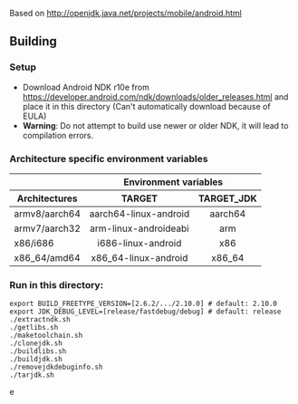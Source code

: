 Based on http://openjdk.java.net/projects/mobile/android.html

## Building 

### Setup
- Download Android NDK r10e from https://developer.android.com/ndk/downloads/older_releases.html and place it in this directory (Can't automatically download because of EULA)
- **Warning**: Do not attempt to build use newer or older NDK, it will lead to compilation errors.

### Architecture specific environment variables
<table>
      <thead>
        <tr>
          <th></th>
          <th align="center" colspan="7">Environment variables</th>
        </tr>
        <tr>
          <th>Architectures</th>
          <th align="center">TARGET</th>
          <th align="center">TARGET_JDK</th>
        </tr>
      </thead>
      <tbody>
        <tr>
          <td>armv8/aarch64</td>
          <td align="center">aarch64-linux-android</td>
          <td align="center">aarch64</td>
        </tr>
        <tr>
          <td>armv7/aarch32</td>
          <td align="center">arm-linux-androideabi</td>
          <td align="center">arm</td>
        </tr>
        <tr>
          <td>x86/i686</td>
          <td align="center">i686-linux-android</td>
          <td align="center">x86</td>
        </tr>
        <tr>
          <td>x86_64/amd64</td>
          <td align="center">x86_64-linux-android</td>
          <td align="center">x86_64</td>
        </tr>
      </tbody>
	</table>

### Run in this directory:
```
export BUILD_FREETYPE_VERSION=[2.6.2/.../2.10.0] # default: 2.10.0
export JDK_DEBUG_LEVEL=[release/fastdebug/debug] # default: release
./extractndk.sh
./getlibs.sh
./maketoolchain.sh
./clonejdk.sh
./buildlibs.sh
./buildjdk.sh
./removejdkdebuginfo.sh
./tarjdk.sh
```
e
